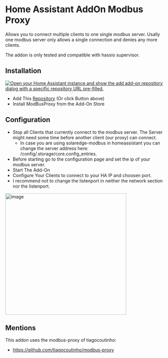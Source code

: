 # Home Assistant AddOn Modbus Proxy

Allows you to connect multiple clients to one single modbus server. Usally one modbus server only allows a single connection and denies any more clients. 

The addon is only tested and compatible with hassio supervisor. 

## Installation
[![Open your Home Assistant instance and show the add add-on repository dialog with a specific repository URL pre-filled.](https://my.home-assistant.io/badges/supervisor_add_addon_repository.svg)](https://my.home-assistant.io/redirect/supervisor_add_addon_repository/?repository_url=https%3A%2F%2Fgithub.com%2FAkulatraxas%2Fha-modbusproxy)
- Add This [Repository](https://my.home-assistant.io/redirect/supervisor_add_addon_repository/?repository_url=https%3A%2F%2Fgithub.com%2FAkulatraxas%2Fha-modbusproxy) (Or click Button above) 
- Install ModBusProxy from the Add-On Store

## Configuration
- Stop all Clients that currently connect to the modbus server. The Server might need some time before another client (our proxy) can connect.
  - In case you are using solaredge-modbus in homeassistant you can change the server address here: /config/.storage/core.config_entries. 
- Before starting go to the configuration page and set the ip of your modbus server. 
- Start The Add-On
- Configure Your Clients to connect to your HA IP and choosen port.
- I recommend not to change the listenport in neither the network section nor the listenport. 

<img width="382" alt="image" src="https://user-images.githubusercontent.com/103323/163730831-3b757097-c47f-4420-aebe-9fd357b12db4.png">


## Mentions
This addon uses the modbus-proxy of tiagocoutinho:
- https://github.com/tiagocoutinho/modbus-proxy
